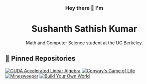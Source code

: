 <h3 align="center">
    Hey there 👋 I'm 
</h3>
<h1 align="center">
  Sushanth Sathish Kumar
</h1>


<p align="center"> 
  Math and Computer Science student at the UC Berkeley.
</p>

## 📌 Pinned Repositories
[![CUDA Accelerated Linear Algebra](https://github-readme-stats.vercel.app/api/pin/?username=sushanthkumar2004&repo=CUDA-XLA&border_color=7F3FBF&bg_color=0D1117&title_color=C9D1D9&text_color=8B949E&icon_color=7F3FBF)](https://github.com/sushanthkumar2004/CUDA-XLA)
[![Conway's Game of Life](https://github-readme-stats.vercel.app/api/pin/?username=sushanthkumar2004&repo=game-of-life&border_color=7F3FBF&bg_color=0D1117&title_color=C9D1D9&text_color=8B949E&icon_color=7F3FBF)](https://github.com/sushanthkumar2004/game-of-life)
[![Minesweeper](https://github-readme-stats.vercel.app/api/pin/?username=sushanthkumar2004&repo=minesweeper&border_color=7F3FBF&bg_color=0D1117&title_color=C9D1D9&text_color=8B949E&icon_color=7F3FBF)](https://github.com/sushanthkumar2004/minesweeper)
[![Build Your Own World](https://github-readme-stats.vercel.app/api/pin/?username=sushanthkumar2004&repo=build-your-own-world&border_color=7F3FBF&bg_color=0D1117&title_color=C9D1D9&text_color=8B949E&icon_color=7F3FBF)](https://github.com/sushanthkumar2004/build-your-own-world)
